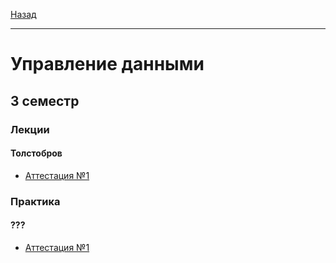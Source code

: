 [Назад](../../README.md)
***
# Управление данными

## 3 семестр
### Лекции
#### Толстобров
+ [Аттестация №1](ud-th-att-1-fact.md)
### Практика
#### ???
+ [Аттестация №1](ud-pr-att-1-fact.md)
